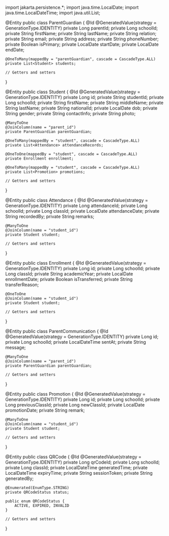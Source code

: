 import jakarta.persistence.*;
import java.time.LocalDate;
import java.time.LocalDateTime;
import java.util.List;

@Entity
public class ParentGuardian {
    @Id
    @GeneratedValue(strategy = GenerationType.IDENTITY)
    private Long parentId;
    private Long schoolId;
    private String firstName;
    private String lastName;
    private String relation;
    private String email;
    private String address;
    private String phoneNumber;
    private Boolean isPrimary;
    private LocalDate startDate;
    private LocalDate endDate;

    @OneToMany(mappedBy = "parentGuardian", cascade = CascadeType.ALL)
    private List<Student> students;

    // Getters and setters
}

@Entity
public class Student {
    @Id
    @GeneratedValue(strategy = GenerationType.IDENTITY)
    private Long id;
    private String studentId;
    private Long schoolId;
    private String firstName;
    private String middleName;
    private String lastName;
    private String nationalId;
    private LocalDate dob;
    private String gender;
    private String contactInfo;
    private String photo;

    @ManyToOne
    @JoinColumn(name = "parent_id")
    private ParentGuardian parentGuardian;

    @OneToMany(mappedBy = "student", cascade = CascadeType.ALL)
    private List<Attendance> attendanceRecords;

    @OneToOne(mappedBy = "student", cascade = CascadeType.ALL)
    private Enrollment enrollment;

    @OneToMany(mappedBy = "student", cascade = CascadeType.ALL)
    private List<Promotion> promotions;

    // Getters and setters
}

@Entity
public class Attendance {
    @Id
    @GeneratedValue(strategy = GenerationType.IDENTITY)
    private Long attendanceId;
    private Long schoolId;
    private Long classId;
    private LocalDate attendanceDate;
    private String recordedBy;
    private String remarks;

    @ManyToOne
    @JoinColumn(name = "student_id")
    private Student student;

    // Getters and setters
}

@Entity
public class Enrollment {
    @Id
    @GeneratedValue(strategy = GenerationType.IDENTITY)
    private Long id;
    private Long schoolId;
    private Long classId;
    private String academicYear;
    private LocalDate enrollmentDate;
    private Boolean isTransferred;
    private String transferReason;

    @OneToOne
    @JoinColumn(name = "student_id")
    private Student student;

    // Getters and setters
}

@Entity
public class ParentCommunication {
    @Id
    @GeneratedValue(strategy = GenerationType.IDENTITY)
    private Long id;
    private Long schoolId;
    private LocalDateTime sentAt;
    private String message;

    @ManyToOne
    @JoinColumn(name = "parent_id")
    private ParentGuardian parentGuardian;

    // Getters and setters
}

@Entity
public class Promotion {
    @Id
    @GeneratedValue(strategy = GenerationType.IDENTITY)
    private Long id;
    private Long schoolId;
    private Long previousClassId;
    private Long newClassId;
    private LocalDate promotionDate;
    private String remark;

    @ManyToOne
    @JoinColumn(name = "student_id")
    private Student student;

    // Getters and setters
}

@Entity
public class QRCode {
    @Id
    @GeneratedValue(strategy = GenerationType.IDENTITY)
    private Long qrCodeId;
    private Long schoolId;
    private Long classId;
    private LocalDateTime generatedTime;
    private LocalDateTime expiryTime;
    private String sessionToken;
    private String generatedBy;

    @Enumerated(EnumType.STRING)
    private QRCodeStatus status;

    public enum QRCodeStatus {
        ACTIVE, EXPIRED, INVALID
    }

    // Getters and setters
}

